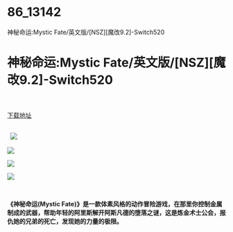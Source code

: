 # 86_13142
神秘命运:Mystic Fate/英文版/[NSZ][魔改9.2]-Switch520
# 神秘命运:Mystic Fate/英文版/[NSZ][魔改9.2]-Switch520
 <br/></br>
[下载地址](https://www.switch520.cc/article/13142 "下载地址")
<br/></br>

<p><strong>&nbsp; <img src="https://www.switch520.cc/muke_img/upload_art_editor_20210430-1_1e0e4134de878d3ed00fb729e198a3c0.jpg"> </strong></p>
<p><img src="https://www.switch520.cc/muke_img/upload_art_editor_20210430-1_93617cb70eeb47058b72a2bdefaf21f9.jpg"></p>
<p><img src="https://www.switch520.cc/muke_img/upload_art_editor_20210430-1_812765df2a83ca6189f9ee32a48d71ce.jpg"></p>
<p><img src="https://www.switch520.cc/muke_img/upload_art_editor_20210430-1_e503329a540cd5b435ee6482d940125a.jpg"></p>
<p>&nbsp;</p>
<p><strong> 《神秘命运(Mystic Fate)》是一款体素风格的动作冒险游戏，在那里你控制金属制成的武器，帮助年轻的阿里斯解开阿斯凡德的堕落之谜，这是炼金术士公会，报仇她的兄弟的死亡，发现她的力量的极限。</strong></p>
